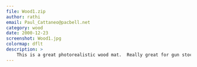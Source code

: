```yaml
---
file: Wood1.zip
author: rathi
email: Paul_Cattaneo@pacbell.net
category: wood
date: 2000-12-23
screenshot: Wood1.jpg
colormap: dflt
description: >
    This is a great photorealistic wood mat.  Really great for gun stocks. <b>**This is a 16 bit mat**</b>
---
```

